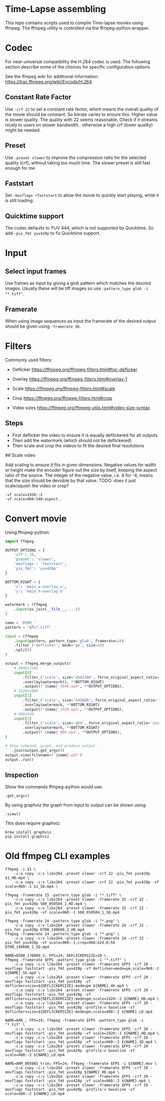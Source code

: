 # Time-Lapse assembling

This repo contains scripts used to compile Time-lapse movies using ffmpeg.
The ffmpeg utility is controlled via the ffmpeg-python wrapper.


# Codec

For near-universal compatibility the H.264 codec is used. The following
section describe some of the choices for specific configuration options.

See the ffmpeg wiki for additional information:
https://trac.ffmpeg.org/wiki/Encode/H.264


## Constant Rate Factor

Use `-crf 22` to set a constant rate factor, which means the overall
quality of the movie should be constant. So bitrate varies to ensure
this. Higher value is slower quality. The quality with 22 seems
reasonable. Check if it streams nicely to users on slower bandwidth..
otherwise a high crf (lower quality) might be needed.


## Preset

Use `-preset slower` to improve the compression ratio for the selected
quality (crf), without taking too much time. The slower preset is still
fast enough for me.


## Faststart

Set `-movflags +faststart` to allow the movie to quickly start playing,
while it is still loading.


## Quicktime support

The codec defaults to YUV 444, which is not supported by Quicktime.
So add `-pix_fmt yuv420p` to fix Quicktime support.


# Input

## Select input frames

Use frames as input by giving a glob pattern which matches the desired images.
Usually these will be tiff images so use `-pattern_type glob -i "*.tiff"`.


## Framerate

When using image sequences as input the framerate of the desired output
should be given using `-framerate 30`.


# Filters

Commonly used filters:

- Deflicker https://ffmpeg.org/ffmpeg-filters.html#toc-deflicker
- Overlay https://ffmpeg.org/ffmpeg-filters.html#overlay-1
- Scale https://ffmpeg.org/ffmpeg-filters.html#scale
- Crop https://ffmpeg.org/ffmpeg-filters.html#crop

- Video sizes https://ffmpeg.org/ffmpeg-utils.html#video-size-syntax


## Steps

- First deflicker the video to ensure it is equally deflickered for all outputs
- Then add the watermark (which should not be deflickered)
- Then scale and crop the videos to fit the desired final resolutions


## Scale video

Add scaling to ensure it fits in given dimensions. Negative values for width
or height make the encoder figure out the size by itself, keeping the aspect ratio
of the source. The integer of the negative value, i.e. 4 for -4, means that the size
should be devisble by that value. TODO: does it just scale/squish the video or crop?

    -vf scale=1920:-2
    -vf scale=960:540:aspect..


# Convert movie

Using ffmpeg-python:

```python
import ffmpeg

OUTPUT_OPTIONS = {
    'crf': 20,
    'preset': 'slower',
    'movflags': 'faststart',
    'pix_fmt': 'yuv420p'
}

BOTTOM_RIGHT = {
    'x': 'main_w-overlay_w',
    'y': 'main_h-overlay_h'
}

watermark = (ffmpeg
    .input(os.join(__file__, ...))
)

name = 'D500_'
pattern = 'APL*.tiff'

input = (ffmpeg
    .input(pattern, pattern_type='glob', framerate=24)
    .filter_('deflicker', mode='pm', size=10)
    .split()
)

output = ffmpeg.merge_outputs(
    # 3840x2160
    input[0]
        .filter_('scale', size='uhd2160', force_original_aspect_ratio='increase')
        .overlay(watermark(), **BOTTOM_RIGHT)
        .output(f'{name}_3840.mp4', **OUTPUT_OPTIONS),
    # 1920x1080
    input[1]
        .filter_('scale', size='hd1080', force_original_aspect_ratio='increase')
        .overlay(watermark, **BOTTOM_RIGHT)
        .output(f'{name}_1920.mp4', **OUTPUT_OPTIONS),
    # 960x540
    input[2]
        .filter_('scale', size='qhd', force_original_aspect_ratio='increase')
        .overlay(watermark, **BOTTOM_RIGHT)
        .output(f'{name}_960.mp4', **OUTPUT_OPTIONS),
)

# Show command, graph, and produce output.
' '.join(output.get_args())
output.view(filename=f'{name}.pdf')
output..run()

```


## Inspection

Show the commands ffmpeg-python would use:

    .get_args()

By using graphviz the graph from input to output can be shown using:

    .view()

This does require graphviz:

    brew install graphviz
    pip install graphviz


# Old ffmpeg CLI examples

    ffmpeg -i $1 \
        -c:a copy -c:v libx264 -preset slower -crf 22 -pix_fmt yuv420p $1_HD.mp4 \
        -c:a copy -c:v libx264 -preset slower -crf 22 -pix_fmt yuv420p -vf scale=960:-1 $1_SD.mp4 \

    ffmpeg -framerate 15 -pattern_type glob -i "*.tiff" \
        -c:a copy -c:v libx264 -preset slower -framerate 15 -crf 22 -pix_fmt yuv420p S60_050504_1_HD.mp4 \
        -c:a copy -c:v libx264 -preset slower -framerate 15 -crf 22 -pix_fmt yuv420p -vf scale=960:-1 S60_050504_1_SD.mp4

    ffmpeg -framerate 24 -pattern_type glob -i "*.png" \
        -c:a copy -c:v libx264 -preset slower -framerate 24 -crf 22 -pix_fmt yuv420p D700_140608_2_HD.mp4
    ffmpeg -framerate 24 -pattern_type glob -i "*.png" \
        -c:a copy -c:v libx264 -preset slower -framerate 24 -crf 22 -pix_fmt yuv420p -vf scale=960:-1,crop=960:624:0:50 D700_140608_2_SD.mp4

    NAME=D500_170909_1; FPS=24; DEFLICKERSIZE=10 \
    ffmpeg -framerate $FPS -pattern_type glob -i "*.tiff" \
        -c:a copy -c:v libx264 -preset slower -framerate $FPS -crf 20 -movflags faststart -pix_fmt yuv420p -vf deflicker=mode=pm,scale=960:-2 ${NAME}_SD.mp4 \
        -c:a copy -c:v libx264 -preset slower -framerate $FPS -crf 20 -movflags faststart -pix_fmt yuv420p -vf deflicker=size=${DEFLICKERSIZE}:mode=pm ${NAME}_4K.mp4 \
        -c:a copy -c:v libx264 -preset slower -framerate $FPS -crf 20 -movflags faststart -pix_fmt yuv420p -vf deflicker=size=${DEFLICKERSIZE}:mode=pm,scale=1920:-2 ${NAME}_HD.mp4 \
        -c:a copy -c:v libx264 -preset slower -framerate $FPS -crf 20 -movflags faststart -pix_fmt yuv420p -profile:v baseline -vf deflicker=size=${DEFLICKERSIZE}:mode=pm,scale=480:-2 ${NAME}_LD.mp4

    NAME=ARN_; FPS=24; ffmpeg -framerate $FPS -pattern_type glob -i "*.tif" \
        -c:a copy -c:v libx264 -preset slower -framerate $FPS -crf 20 -movflags faststart -pix_fmt yuv420p -vf scale=1920:-2 ${NAME}_HD.mp4 \
        -c:a copy -c:v libx264 -preset slower -framerate $FPS -crf 20 -movflags faststart -pix_fmt yuv420p -vf scale=960:-2 ${NAME}_SD.mp4 \
        -c:a copy -c:v libx264 -preset slower -framerate $FPS -crf 20 -movflags faststart -pix_fmt yuv420p -profile:v baseline -vf scale=480:-2 ${NAME}_LD.mp4

    NAME=ARM_005085_trim; FPS=24; ffmpeg -framerate $FPS -i ${NAME}.mov \
        -c:a copy -c:v libx264 -preset slower -framerate $FPS -crf 20 -movflags faststart -pix_fmt yuv420p ${NAME}_HD.mp4 \
        -c:a copy -c:v libx264 -preset slower -framerate $FPS -crf 20 -movflags faststart -pix_fmt yuv420p -vf scale=960:-2 ${NAME}.mp4 \
        -c:a copy -c:v libx264 -preset slower -framerate $FPS -crf 20 -movflags faststart -pix_fmt yuv420p -profile:v baseline -vf scale=480:-2 ${NAME}_LD.mp4
